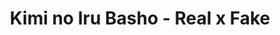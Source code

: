--- 
title: "Kimi no Iru Basho - Real x Fake"
publishdate: "2019-5-18T16:48:46+02:00"
src: "https://365manga.net/manga/kimi-no-iru-basho-real-x-fake"
image: "https://data.365manga.net/images/thumbnails/19296-kimi-no-iru-basho-real-x-fake.jpg"
description: "From Osuwari Team: Mitsuha is sick of her stupid friends and boring school life. All she wants is to be left in peace. One day by mistake she becomes penpals with Haru, whom she doesn't know at all. Only with him can she be honest. There's one guy in Mitsuha's school who's just the way Mitsuha would like to be - cool, a little scary and above all - alone.…"
---